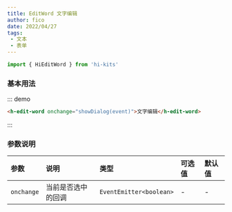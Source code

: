 ```yaml
---
title: EditWord 文字编辑
author: fico
date: 2022/04/27
tags:
 - 文本
 - 表单
---
```


```ts
import { HiEditWord } from 'hi-kits'
```

### 基本用法

::: demo
```html
<h-edit-word onchange="showDialog(event)">文字编辑</h-edit-word>

```
:::

### 参数说明

|参数|说明|类型|可选值|默认值
|:--|:--|:--|:-----|:---
| `onchange`| 当前是否选中的回调	 |  `EventEmitter<boolean>` | - | -

